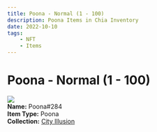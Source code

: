 ```yaml
---
title: Poona - Normal (1 - 100)
description: Poona Items in Chia Inventory
date: 2022-10-10
tags:
    - NFT
    - Items
---
```


# Poona - Normal (1 - 100)
<div class="item_thumbnail">
<img loading="lazy" src="https://ebkaaibuamm6cl2c2g3h3esgjx6yvmkxpeuofrnjveatkife.arweave.net/IFQAI_DQDGeEvQt_G2fZ-JGTf2KsVd5KOLFqakBNSCk"><br/>
<div><strong>Name:</strong> Poona#284</div>
<div><strong>Item Type:</strong> Poona</div>
<div><strong>Collection:</strong> <a href="https://www.spacescan.io/xch/nft/collection/col1lend2dcn558km4wcwta4xnkfv3xpcmlp9kyt0m909emvfxechlyqdl5ndg">City Illusion</a></div>
</div>


